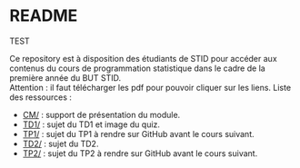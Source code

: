 # README

TEST

Ce repository est à disposition des étudiants de STID pour accéder aux contenus du cours de programmation statistique dans le cadre de la première année du BUT STID. \
Attention : il faut télécharger les pdf pour pouvoir cliquer sur les liens.
Liste des ressources : 

* [CM/](./CM/) : support de présentation du module.
* [TD1/](./TD1/) : sujet du TD1 et image du quiz.
* [TP1/](./TP1/) : sujet du TP1 à rendre sur GitHub avant le cours suivant.
* [TD2/](./TD2/) : sujet du TD2.
* [TP2/](./TP2/) : sujet du TP2 à rendre sur GitHub avant le cours suivant.

